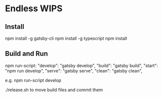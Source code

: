 # Endless WIPS

## Install

npm install -g gatsby-cli
npm install -g typescript
npm install

## Build and Run

npm run-script:
"develop": "gatsby develop",
"build": "gatsby build",
"start": "npm run develop",
"serve": "gatsby serve",
"clean": "gatsby clean",

e.g. npm run-script develop

./release.sh to move build files and commit them
